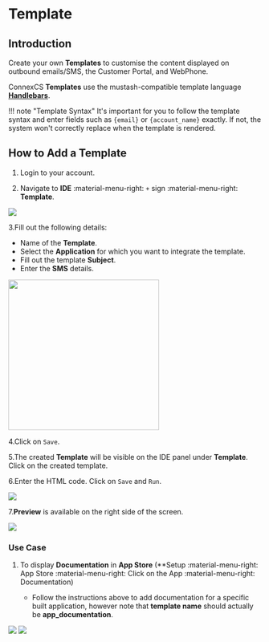 # Template

## Introduction

Create your own **Templates** to customise the content displayed on outbound emails/SMS, the Customer Portal, and WebPhone.

ConnexCS **Templates** use the mustash-compatible template language [**Handlebars**](https://handlebarsjs.com/guide/).

!!! note "Template Syntax"
    It's important for you to follow the template syntax and enter fields such as `{email}` or `{account_name}` exactly. If not, the system won't  correctly replace when the template is rendered.

## How to Add a Template

1. Login to your account.

2. Navigate to **IDE** :material-menu-right: `+` sign :material-menu-right: **Template**.

<img src= "/apps/img/template12.png">

3.Fill out the following details:

* Name of the **Template**.
* Select the **Application** for which you want to integrate the template.
* Fill out the template **Subject**.
* Enter the **SMS** details.

<img src= "/apps/img/template21.png" width="300">

4.Click on `Save`.

5.The created **Template** will be visible on the IDE panel under **Template**. Click on the created template.

6.Enter the HTML code. Click on `Save` and `Run`.

<img src= "/apps/img/template3.png">

7.**Preview** is available on the right side of the screen.

<img src= "/apps/img/template4.png">

### Use Case

1. To display **Documentation** in **App Store** (**Setup :material-menu-right: App Store :material-menu-right: Click on the App :material-menu-right: Documentation)

    * Follow the instructions above to add documentation for a specific built application, however note that **template name** should actually be **app_documentation**.

<img src= "/apps/img/appdoc.png">
<img src= "/apps/img/appdoc1.png">